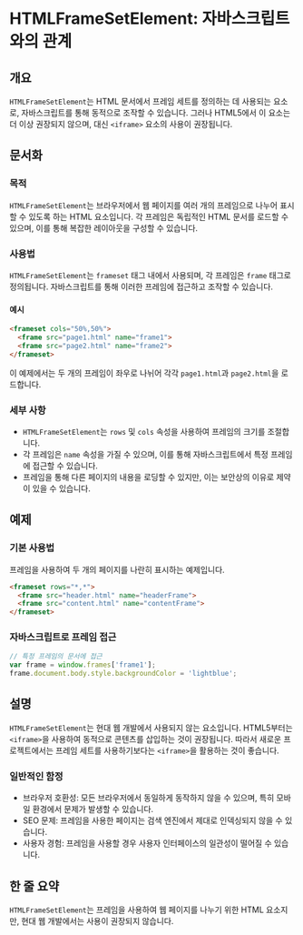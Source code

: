 <!--
Meta Description: # HTMLFrameSetElement: 자바스크립트와의 관계 ## 개요 `HTMLFrameSetElement`는 HTML 문서에서 프레임 세트를 정의하는 데 사용되는 요소로, 자바스크립트를 통해 동적으로 조작할 수 있습니다. 그러나 HTML5에서 이 요소는 더 이상 ...
Meta Keywords: html, 있습니다, htmlframesetelement, frame, frameset
-->

# HTMLFrameSetElement: 자바스크립트와의 관계

## 개요
`HTMLFrameSetElement`는 HTML 문서에서 프레임 세트를 정의하는 데 사용되는 요소로, 자바스크립트를 통해 동적으로 조작할 수 있습니다. 그러나 HTML5에서 이 요소는 더 이상 권장되지 않으며, 대신 `<iframe>` 요소의 사용이 권장됩니다.

## 문서화

### 목적
`HTMLFrameSetElement`는 브라우저에서 웹 페이지를 여러 개의 프레임으로 나누어 표시할 수 있도록 하는 HTML 요소입니다. 각 프레임은 독립적인 HTML 문서를 로드할 수 있으며, 이를 통해 복잡한 레이아웃을 구성할 수 있습니다.

### 사용법
`HTMLFrameSetElement`는 `frameset` 태그 내에서 사용되며, 각 프레임은 `frame` 태그로 정의됩니다. 자바스크립트를 통해 이러한 프레임에 접근하고 조작할 수 있습니다.

#### 예시
```html
<frameset cols="50%,50%">
  <frame src="page1.html" name="frame1">
  <frame src="page2.html" name="frame2">
</frameset>
```

이 예제에서는 두 개의 프레임이 좌우로 나뉘어 각각 `page1.html`과 `page2.html`을 로드합니다.

### 세부 사항
- `HTMLFrameSetElement`는 `rows` 및 `cols` 속성을 사용하여 프레임의 크기를 조절합니다.
- 각 프레임은 `name` 속성을 가질 수 있으며, 이를 통해 자바스크립트에서 특정 프레임에 접근할 수 있습니다.
- 프레임을 통해 다른 페이지의 내용을 로딩할 수 있지만, 이는 보안상의 이유로 제약이 있을 수 있습니다.

## 예제
### 기본 사용법
프레임을 사용하여 두 개의 페이지를 나란히 표시하는 예제입니다.
```html
<frameset rows="*,*">
  <frame src="header.html" name="headerFrame">
  <frame src="content.html" name="contentFrame">
</frameset>
```

### 자바스크립트로 프레임 접근
```javascript
// 특정 프레임의 문서에 접근
var frame = window.frames['frame1'];
frame.document.body.style.backgroundColor = 'lightblue';
```

## 설명
`HTMLFrameSetElement`는 현대 웹 개발에서 사용되지 않는 요소입니다. HTML5부터는 `<iframe>`을 사용하여 동적으로 콘텐츠를 삽입하는 것이 권장됩니다. 따라서 새로운 프로젝트에서는 프레임 세트를 사용하기보다는 `<iframe>`을 활용하는 것이 좋습니다.

### 일반적인 함정
- 브라우저 호환성: 모든 브라우저에서 동일하게 동작하지 않을 수 있으며, 특히 모바일 환경에서 문제가 발생할 수 있습니다.
- SEO 문제: 프레임을 사용한 페이지는 검색 엔진에서 제대로 인덱싱되지 않을 수 있습니다.
- 사용자 경험: 프레임을 사용할 경우 사용자 인터페이스의 일관성이 떨어질 수 있습니다.

## 한 줄 요약
`HTMLFrameSetElement`는 프레임을 사용하여 웹 페이지를 나누기 위한 HTML 요소지만, 현대 웹 개발에서는 사용이 권장되지 않습니다.
